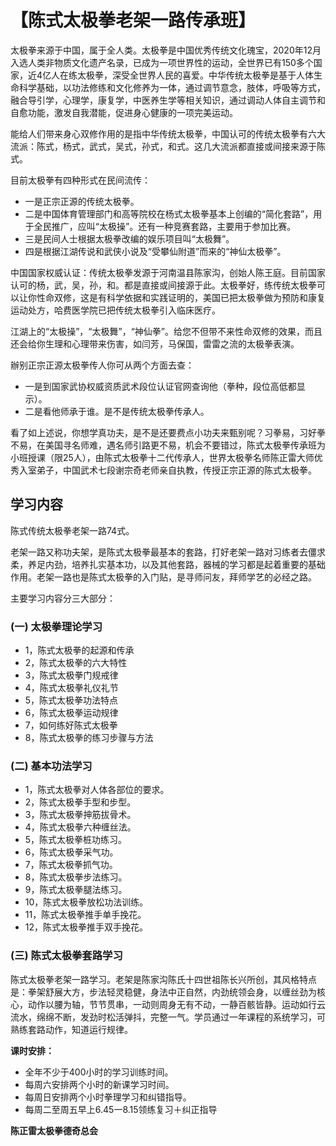 # 【陈式太极拳老架一路传承班】

太极拳来源于中国，属于全人类。太极拳是中国优秀传统文化瑰宝，2020年12月入选人类非物质文化遗产名录，已成为一项世界性的运动，全世界已有150多个国家，近4亿人在练太极拳，深受全世界人民的喜爱。中华传统太极拳是基于人体生命科学基础，以功法修练和文化修养为一体，通过调节意念，肢体，呼吸等方式，融合导引学，心理学，康复学，中医养生学等相关知识，通过调动人体自主调节和自愈功能，激发自我潜能，促进身心健康的一项完美运动。

能给人们带来身心双修作用的是指中华传统太极拳，中国认可的传统太极拳有六大流派：陈式，杨式，武式，吴式，孙式，和式。这几大流派都直接或间接来源于陈式。

目前太极拳有四种形式在民间流传：

- 一是正宗正源的传统太极拳。
- 二是中国体育管理部门和高等院校在杨式太极拳基本上创编的“简化套路”，用于全民推广，应叫“太极操”。还有一种竞赛套路，主要用于参加比赛。
- 三是民间人士根据太极拳改编的娱乐项目叫“太极舞”。
- 四是根据江湖传说和武侠小说及“受攀仙附道”而来的“神仙太极拳”。

中国国家权威认证：传统太极拳发源于河南温县陈家沟，创始人陈王庭。目前国家认可的杨，武，吴，孙，和。都是直接或间接源于此。太极拳好，练传统太极拳可以让你性命双修，这是有科学依据和实践证明的，美国已把太极拳做为预防和康复运动处方，哈费医学院已把传统太极拳引入临床医疗。

江湖上的“太极操”，“太极舞”，“神仙拳”。给您不但带不来性命双修的效果，而且还会给你生理和心理带来伤害，如闫芳，马保国，雷雷之流的太极拳表演。

辦别正宗正源太极拳传人你可从两个方面去查：

- 一是到国家武协权威资质武术段位认证官网查询他（拳种，段位高低都显示）。
- 二是看他师承于谁。是不是传统太极拳传承人。

看了如上述说，你想学真功夫，是不是还要费点小功夫来甄别呢？习拳易，习好拳不易，在美国寻名师难，遇名师引路更不易，机会不要错过，陈式太极拳传承班为小班授课（限25人），由陈式太极拳十二代传承人，世界太极拳名师陈正雷大师优秀入室弟子，中国武术七段谢宗奇老师亲自执教，传授正宗正源的陈式太极拳。

## 学习内容

陈式传统太极拳老架一路74式。

老架一路又称功夫架，是陈式太极拳最基本的套路，打好老架一路对习练者去僵求柔，养足内劲，培养扎实基本功，以及其他套路，器械的学习都是起着重要的基础作用。老架一路也是陈式太极拳的入门贴，是寻师问友，拜师学艺的必经之路。

主要学习内容分三大部分：

### (一) 太极拳理论学习

- 1，陈式太极拳的起源和传承
- 2，陈式太极拳的六大特性
- 3，陈式太极拳门规戒律
- 4，陈式太极拳礼仪礼节
- 5，陈式太极拳功法特点
- 6，陈式太极拳运动规律
- 7，如何练好陈式太极拳
- 8，陈式太极拳的练习步骤与方法

### (二) 基本功法学习

- 1，陈式太极拳对人体各部位的要求。
- 2，陈式太极拳手型和步型。
- 3，陈式太极拳抻筋拔骨术。
- 4，陈式太极拳六种缠丝法。
- 5，陈式太极拳桩功练习。
- 6，陈式太极拳采气功。
- 7，陈式太极拳抓气功。
- 8，陈式太极拳步法练习。
- 9，陈式太极拳腿法练习。
- 10，陈式太极拳放松功法训练。
- 11，陈式太极拳推手单手挽花。
- 12，陈式太极拳推手双手挽花。

### (三) 陈式太极拳套路学习

陈式太极拳老架一路学习。老架是陈家沟陈氏十四世祖陈长兴所创，其风格特点是：拳架舒展大方，步法轻灵稳健，身法中正自然，内劲统领会身，以缠丝劲为核心，动作以腰为轴，节节贯串，一动则周身无有不动，一静百骸皆静。运动如行云流水，绵绵不断，发劲时松活弹抖，完整一气。学员通过一年课程的系统学习，可熟练套路动作，知道运行规律。

**课时安排：**

- 全年不少于400小时的学习训练时间。
- 每周六安排两个小时的新课学习时间。
- 每周日安排两个小时拳理学习和纠错指导。
- 每周二至周五早上6.45一8.15领练复习＋纠正指导


**陈正雷太极拳德奇总会**

